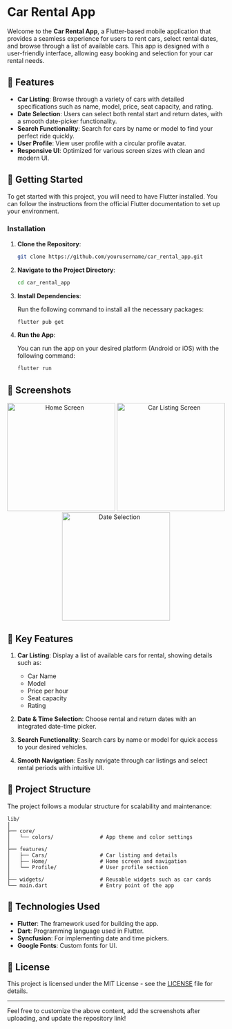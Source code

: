 # Car Rental App

Welcome to the **Car Rental App**, a Flutter-based mobile application that provides a seamless experience for users to rent cars, select rental dates, and browse through a list of available cars. This app is designed with a user-friendly interface, allowing easy booking and selection for your car rental needs.

## 📱 Features

- **Car Listing**: Browse through a variety of cars with detailed specifications such as name, model, price, seat capacity, and rating.
- **Date Selection**: Users can select both rental start and return dates, with a smooth date-picker functionality.
- **Search Functionality**: Search for cars by name or model to find your perfect ride quickly.
- **User Profile**: View user profile with a circular profile avatar.
- **Responsive UI**: Optimized for various screen sizes with clean and modern UI.

## 🚀 Getting Started

To get started with this project, you will need to have Flutter installed. You can follow the instructions from the official Flutter documentation to set up your environment.

### Installation

1. **Clone the Repository**:

   ```bash
   git clone https://github.com/yourusername/car_rental_app.git
   ```

2. **Navigate to the Project Directory**:

   ```bash
   cd car_rental_app
   ```

3. **Install Dependencies**:

   Run the following command to install all the necessary packages:

   ```bash
   flutter pub get
   ```

4. **Run the App**:

   You can run the app on your desired platform (Android or iOS) with the following command:

   ```bash
   flutter run
   ```

## 📸 Screenshots

<!-- Upload and drag the screenshots here -->
<p align="center">
  <img src="screenshots/screenshot1.png" width="250" title="Home Screen">
  <img src="screenshots/screenshot2.png" width="250" title="Car Listing Screen">
  <img src="screenshots/screenshot3.png" width="250" title="Date Selection">
</p>

## 🔑 Key Features

1. **Car Listing**: Display a list of available cars for rental, showing details such as:
   - Car Name
   - Model
   - Price per hour
   - Seat capacity
   - Rating

2. **Date & Time Selection**: Choose rental and return dates with an integrated date-time picker.

3. **Search Functionality**: Search cars by name or model for quick access to your desired vehicles.

4. **Smooth Navigation**: Easily navigate through car listings and select rental periods with intuitive UI.

## 📂 Project Structure

The project follows a modular structure for scalability and maintenance:

```
lib/
│
├── core/
│   └── colors/               # App theme and color settings
│
├── features/
│   ├── Cars/                 # Car listing and details
│   ├── Home/                 # Home screen and navigation
│   └── Profile/              # User profile section
│
├── widgets/                  # Reusable widgets such as car cards
└── main.dart                 # Entry point of the app
```

## 🔧 Technologies Used

- **Flutter**: The framework used for building the app.
- **Dart**: Programming language used in Flutter.
- **Syncfusion**: For implementing date and time pickers.
- **Google Fonts**: Custom fonts for UI.

## 📄 License

This project is licensed under the MIT License - see the [LICENSE](LICENSE) file for details.

---

Feel free to customize the above content, add the screenshots after uploading, and update the repository link!
